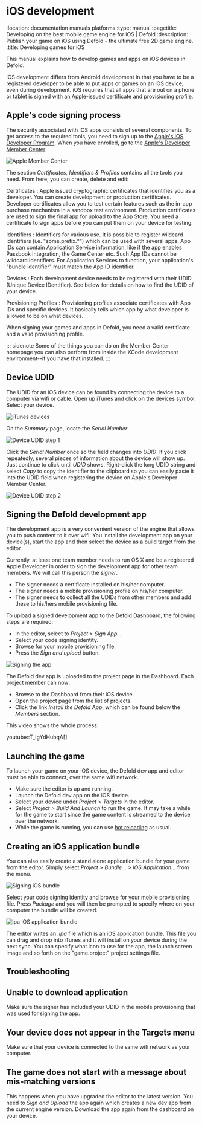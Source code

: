 iOS development
===============
:location: documentation manuals platforms
:type: manual
:pagetitle: Developing on the best mobile game engine for iOS | Defold
:description: Publish your game on iOS using Defold - the ultimate free 2D game engine.
:title: Developing games for iOS

This manual explains how to develop games and apps on iOS devices in Defold.

iOS development differs from Android development in that you have to be a registered developer to be able to put apps or games on an iOS device, even during development. iOS requires that all apps that are out on a phone or tablet is signed with an Apple-issued certificate and provisioning profile.

## Apple's code signing process

The security associated with iOS apps consists of several components. To get access to the required tools, you need to sign up to the [Apple's iOS Developer Program](https://developer.apple.com/programs/). When you have enrolled, go to the [Apple's Developer Member Center](https://developer.apple.com/membercenter/index.action).

![Apple Member Center](images/ios/apple_member_center.png)

The section *Certificates, Identifiers & Profiles* contains all the tools you need. From here, you can create, delete and edit:

Certificates
: Apple issued cryptographic certificates that identifies you as a developer. You can create development or production certificates. Developer certificates allow you to test certain features such as the in-app purchase mechanism in a sandbox test environment. Production certificates are used to sign the final app for upload to the App Store. You need a certificate to sign apps before you can put them on your device for testing.


Identifiers
: Identifiers for various use. It is possible to register wildcard identifiers (i.e. "some.prefix.*") which can be used with several apps. App IDs can contain Application Service information, like if the app enables Passbook integration, the Game Center etc. Such App IDs cannot be wildcard identifiers. For Application Services to function, your application's "bundle identifier" must match the App ID identifier.


Devices
: Each development device needs to be registered with their UDID (Unique Device IDentifier). See below for details on how to find the UDID of your device.


Provisioning Profiles
: Provisioning profiles associate certificates with App IDs and specific devices. It basically tells which app by what developer is allowed to be on what devices.


When signing your games and apps in Defold, you need a valid certificate and a valid provisioning profile.

::: sidenote
Some of the things you can do on the Member Center homepage you can also perform from inside the XCode development environment--if you have that installed.
:::

## Device UDID

The UDID for an iOS device can be found by connecting the device to a computer via wifi or cable. Open up iTunes and click on the devices symbol. Select your device.

![iTunes devices](images/ios/itunes_devices.png)

On the *Summary* page, locate the *Serial Number*.

![Device UDID step 1](images/ios/udid.png)

Click the *Serial Number* once so the field changes into *UDID*. If you click repeatedly, several pieces of information about the device will show up. Just continue to click until *UDID* shows. Right-click the long UDID string and select *Copy* to copy the identifier to the clipboard so you can easily paste it into the UDID field when registering the device on Apple's Developer Member Center.

![Device UDID step 2](images/ios/udid_2.png)

## Signing the Defold development app

The development app is a very convenient version of the engine that allows you to push content to it over wifi. You install the development app on your device(s), start the app and then select the device as a build target from the editor.

Currently, at least one team member needs to run OS X and be a registered Apple Developer in order to sign the development app for other team members. We will call this person the _signer_.

* The signer needs a certificate installed on his/her computer.
* The signer needs a mobile provisioning profile on his/her computer.
* The signer needs to collect all the UDIDs from other members and add these to his/hers mobile provisioning file.

To upload a signed development app to the Defold Dashboard, the following steps are required:

- In the editor, select to *Project > Sign App...*
- Select your code signing identity.
- Browse for your mobile provisioning file.
- Press the *Sign and upload* button.

![Signing the app](images/ios/sign.png)

The Defold dev app is uploaded to the project page in the Dashboard.
Each project member can now:

- Browse to the Dashboard from their iOS device.
- Open the project page from the list of projects.
- Click the link *Install the Defold App*, which can be found below the *Members* section.

This video shows the whole process:

youtube::T_igYdHubqA[]

## Launching the game

To launch your game on your iOS device, the Defold dev app and editor must be able to connect, over the same wifi network.

- Make sure the editor is up and running.
- Launch the Defold dev app on the iOS device.
- Select your device under *Project > Targets* in the editor.
- Select *Project > Build And Launch* to run the game. It may take a while for the game to start since the game content is streamed to the device over the network.
- While the game is running, you can use [hot reloading](/manuals/debugging#anchor-hr) as usual.

## Creating an iOS application bundle

You can also easily create a stand alone application bundle for your game from the editor. Simply select *Project > Bundle... > iOS Application...* from the menu.

![Signing iOS bundle](images/ios/sign_bundle.png)

Select your code signing identity and browse for your mobile provisioning file. Press *Package* and you will then be prompted to specify where on your computer the bundle will be created.

![ipa iOS application bundle](images/ios/ipa_file.png)

The editor writes an *.ipa* file which is an iOS application bundle. This file you can drag and drop into iTunes and it will install on your device during the next sync. You can specify what icon to use for the app, the launch screen image and so forth on the "game.project" project settings file.

## Troubleshooting

## Unable to download application

Make sure the signer has included your UDID in the mobile provisioning  that was used for signing the app.

## Your device does not appear in the Targets menu

Make sure that your device is connected to the same wifi network as your computer.

## The game does not start with a message about mis-matching versions

This happens when you have upgraded the editor to the latest version. You need to *Sign and Upload* the app again which creates a new dev app from the current engine version. Download the app again from the dashboard on your device.

